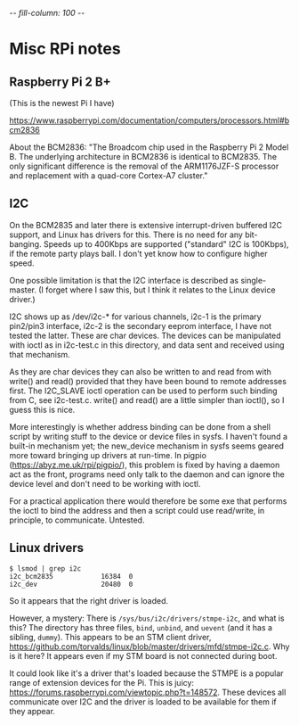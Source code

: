 -*- fill-column: 100 -*-

# Misc RPi notes

## Raspberry Pi 2 B+

(This is the newest Pi I have)

https://www.raspberrypi.com/documentation/computers/processors.html#bcm2836

About the BCM2836: "The Broadcom chip used in the Raspberry Pi 2 Model B. The underlying
architecture in BCM2836 is identical to BCM2835. The only significant difference is the removal of
the ARM1176JZF-S processor and replacement with a quad-core Cortex-A7 cluster."

## I2C

On the BCM2835 and later there is extensive interrupt-driven buffered I2C support, and Linux has
drivers for this.  There is no need for any bit-banging.  Speeds up to 400Kbps are supported
("standard" I2C is 100Kbps), if the remote party plays ball.  I don't yet know how to configure
higher speed.

One possible limitation is that the I2C interface is described as single-master.  (I forget where I
saw this, but I think it relates to the Linux device driver.)

I2C shows up as /dev/i2c-* for various channels, i2c-1 is the primary pin2/pin3 interface, i2c-2 is
the secondary eeprom interface, I have not tested the latter.  These are char devices.  The devices
can be manipulated with ioctl as in i2c-test.c in this directory, and data sent and received using
that mechanism.

As they are char devices they can also be written to and read from with write() and read() provided
that they have been bound to remote addresses first.  The I2C_SLAVE ioctl operation can be used to
perform such binding from C, see i2c-test.c.  write() and read() are a little simpler than ioctl(),
so I guess this is nice.

More interestingly is whether address binding can be done from a shell script by writing stuff to
the device or device files in sysfs.  I haven't found a built-in mechanism yet; the new_device
mechanism in sysfs seems geared more toward bringing up drivers at run-time.  In pigpio
(https://abyz.me.uk/rpi/pigpio/), this problem is fixed by having a daemon act as the front,
programs need only talk to the daemon and can ignore the device level and don't need to be working
with ioctl.

For a practical application there would therefore be some exe that performs the ioctl to bind the
address and then a script could use read/write, in principle, to communicate.  Untested.

## Linux drivers

```
$ lsmod | grep i2c
i2c_bcm2835            16384  0
i2c_dev                20480  0
```

So it appears that the right driver is loaded.

However, a mystery: There is `/sys/bus/i2c/drivers/stmpe-i2c`, and what is this?  The directory has
three files, `bind`, `unbind`, and `uevent` (and it has a sibling, `dummy`).  This appears to be an
STM client driver, https://github.com/torvalds/linux/blob/master/drivers/mfd/stmpe-i2c.c.  Why is it
here?  It appears even if my STM board is not connected during boot.

It could look like it's a driver that's loaded because the STMPE is a popular range of extension
devices for the Pi.  This is juicy: https://forums.raspberrypi.com/viewtopic.php?t=148572.  These
devices all communicate over I2C and the driver is loaded to be available for them if they appear.

